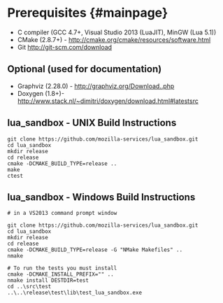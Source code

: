 Prerequisites {#mainpage}
====
* C compiler (GCC 4.7+, Visual Studio 2013 (LuaJIT), MinGW (Lua 5.1))
* CMake (2.8.7+) - http://cmake.org/cmake/resources/software.html
* Git http://git-scm.com/download

Optional (used for documentation)
----
* Graphviz (2.28.0) - http://graphviz.org/Download..php
* Doxygen (1.8+)- http://www.stack.nl/~dimitri/doxygen/download.html#latestsrc

lua_sandbox  - UNIX Build Instructions
----
    git clone https://github.com/mozilla-services/lua_sandbox.git
    cd lua_sandbox 
    mkdir release
    cd release
    cmake -DCMAKE_BUILD_TYPE=release ..
    make
    ctest

lua_sandbox  - Windows Build Instructions
----
    # in a VS2013 command prompt window

    git clone https://github.com/mozilla-services/lua_sandbox.git
    cd lua_sandbox 
    mkdir release
    cd release
    cmake -DCMAKE_BUILD_TYPE=release -G "NMake Makefiles" ..
    nmake

    # To run the tests you must install
    cmake -DCMAKE_INSTALL_PREFIX="" ..
    nmake install DESTDIR=test
    cd ..\src\test
    ..\..\release\test\lib\test_lua_sandbox.exe 

